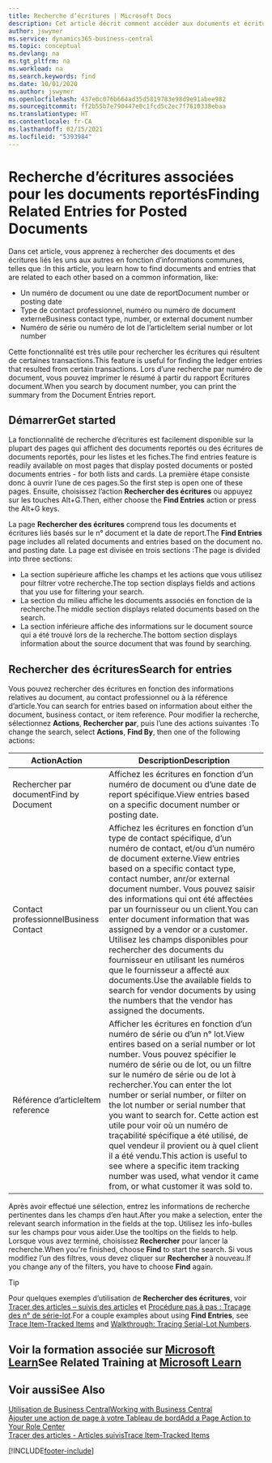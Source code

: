 ```yaml
---
title: Recherche d’écritures | Microsoft Docs
description: Cet article décrit comment accéder aux documents et écritures liés
author: jswymer
ms.service: dynamics365-business-central
ms.topic: conceptual
ms.devlang: na
ms.tgt_pltfrm: na
ms.workload: na
ms.search.keywords: find
ms.date: 10/01/2020
ms.author: jswymer
ms.openlocfilehash: 437e0c076b664ad35d5819783e98d9e91abee982
ms.sourcegitcommit: ff2b55b7e790447e0c1fcd5c2ec7f7610338ebaa
ms.translationtype: HT
ms.contentlocale: fr-CA
ms.lasthandoff: 02/15/2021
ms.locfileid: "5393984"
---
```

# <a name="finding-related-entries-for-posted-documents"></a><span data-ttu-id="bfd12-103">Recherche d’écritures associées pour les documents reportés</span><span class="sxs-lookup"><span data-stu-id="bfd12-103">Finding Related Entries for Posted Documents</span></span> 

<span data-ttu-id="bfd12-104">Dans cet article, vous apprenez à rechercher des documents et des écritures liés les uns aux autres en fonction d’informations communes, telles que :</span><span class="sxs-lookup"><span data-stu-id="bfd12-104">In this article, you learn how to find documents and entries that are related to each other based on a common information, like:</span></span>

- <span data-ttu-id="bfd12-105">Un numéro de document ou une date de report</span><span class="sxs-lookup"><span data-stu-id="bfd12-105">Document number or posting date</span></span>
- <span data-ttu-id="bfd12-106">Type de contact professionnel, numéro ou numéro de document externe</span><span class="sxs-lookup"><span data-stu-id="bfd12-106">Business contact type, number, or external document number</span></span>
- <span data-ttu-id="bfd12-107">Numéro de série ou numéro de lot de l’article</span><span class="sxs-lookup"><span data-stu-id="bfd12-107">Item serial number or lot number</span></span>

<span data-ttu-id="bfd12-108">Cette fonctionnalité est très utile pour rechercher les écritures qui résultent de certaines transactions.</span><span class="sxs-lookup"><span data-stu-id="bfd12-108">This feature is useful for finding the ledger entries that resulted from certain transactions.</span></span> <span data-ttu-id="bfd12-109">Lors d’une recherche par numéro de document, vous pouvez imprimer le résumé à partir du rapport Écritures document.</span><span class="sxs-lookup"><span data-stu-id="bfd12-109">When you search by document number, you can print the summary from the Document Entries report.</span></span>

## <a name="get-started"></a><span data-ttu-id="bfd12-110">Démarrer</span><span class="sxs-lookup"><span data-stu-id="bfd12-110">Get started</span></span>

<span data-ttu-id="bfd12-111">La fonctionnalité de recherche d’écritures est facilement disponible sur la plupart des pages qui affichent des documents reportés ou des écritures de documents reportés, pour les listes et les fiches.</span><span class="sxs-lookup"><span data-stu-id="bfd12-111">The find entries feature is readily available on most pages that display posted documents or posted documents entries - for both lists and cards.</span></span> <span data-ttu-id="bfd12-112">La première étape consiste donc à ouvrir l’une de ces pages.</span><span class="sxs-lookup"><span data-stu-id="bfd12-112">So the first step is open one of these pages.</span></span> <span data-ttu-id="bfd12-113">Ensuite, choisissez l’action **Rechercher des écritures** ou appuyez sur les touches Alt+G.</span><span class="sxs-lookup"><span data-stu-id="bfd12-113">Then, either choose the **Find Entries** action or press the Alt+G keys.</span></span>

<span data-ttu-id="bfd12-114">La page **Rechercher des écritures** comprend tous les documents et écritures liés basés sur le n° document et la date de report.</span><span class="sxs-lookup"><span data-stu-id="bfd12-114">The **Find Entries** page  includes all related documents and entries based on the document no. and posting date.</span></span> <span data-ttu-id="bfd12-115">La page est divisée en trois sections :</span><span class="sxs-lookup"><span data-stu-id="bfd12-115">The page is divided into three sections:</span></span>

- <span data-ttu-id="bfd12-116">La section supérieure affiche les champs et les actions que vous utilisez pour filtrer votre recherche.</span><span class="sxs-lookup"><span data-stu-id="bfd12-116">The top section displays fields and actions that you use for filtering your search.</span></span>
- <span data-ttu-id="bfd12-117">La section du milieu affiche les documents associés en fonction de la recherche.</span><span class="sxs-lookup"><span data-stu-id="bfd12-117">The middle section displays related documents based on the search.</span></span>
- <span data-ttu-id="bfd12-118">La section inférieure affiche des informations sur le document source qui a été trouvé lors de la recherche.</span><span class="sxs-lookup"><span data-stu-id="bfd12-118">The bottom section displays information about the source document that was found by searching.</span></span>


<!--
 There are two ways to open this page:

- Choose the ![Lightbulb that opens the Tell Me feature](media/ui-search/search_small.png "Tell me what you want to do") icon, enter **Find Entries**, and then choose the related link.

    With this way, the **Find Entries** page might be empty, and you'll have to start searching for entries from scratch.
    
- Open a page that displays posted documents or posted documents entries, either a list or a card. Then, locate and select the **Find Entries** action.

    With this way, the **Find Entries**, page will include all related documents and entries based on the document no. and posting date.


    > [!TIP]
    > If you are on a page that has the **Find Entries** action, press crtl+G to open the **Find Entries** page directly. 
-->

## <a name="search-for-entries"></a><span data-ttu-id="bfd12-119">Rechercher des écritures</span><span class="sxs-lookup"><span data-stu-id="bfd12-119">Search for entries</span></span>

<span data-ttu-id="bfd12-120">Vous pouvez rechercher des écritures en fonction des informations relatives au document, au contact professionnel ou à la référence d’article.</span><span class="sxs-lookup"><span data-stu-id="bfd12-120">You can search for entries based on information about either the document, business contact, or item reference.</span></span> <span data-ttu-id="bfd12-121">Pour modifier la recherche, sélectionnez **Actions**, **Rechercher par**, puis l’une des actions suivantes :</span><span class="sxs-lookup"><span data-stu-id="bfd12-121">To change the search, select **Actions**, **Find By**, then one of the following actions:</span></span>

|<span data-ttu-id="bfd12-122">Action</span><span class="sxs-lookup"><span data-stu-id="bfd12-122">Action</span></span>|<span data-ttu-id="bfd12-123">Description</span><span class="sxs-lookup"><span data-stu-id="bfd12-123">Description</span></span>|
|------|-----------|
|<span data-ttu-id="bfd12-124">Rechercher par document</span><span class="sxs-lookup"><span data-stu-id="bfd12-124">Find by Document</span></span>|<span data-ttu-id="bfd12-125">Affichez les écritures en fonction d’un numéro de document ou d’une date de report spécifique.</span><span class="sxs-lookup"><span data-stu-id="bfd12-125">View entries based on a specific document number or posting date.</span></span>|
|<span data-ttu-id="bfd12-126">Contact professionnel</span><span class="sxs-lookup"><span data-stu-id="bfd12-126">Business Contact</span></span> |<span data-ttu-id="bfd12-127">Affichez les écritures en fonction d’un type de contact spécifique, d’un numéro de contact, et/ou d’un numéro de document externe.</span><span class="sxs-lookup"><span data-stu-id="bfd12-127">View entries based on a specific contact type, contact number, anr/or external document number.</span></span> <span data-ttu-id="bfd12-128">Vous pouvez saisir des informations qui ont été affectées par un fournisseur ou un client.</span><span class="sxs-lookup"><span data-stu-id="bfd12-128">You can enter document information that was assigned by a vendor or a customer.</span></span> <span data-ttu-id="bfd12-129">Utilisez les champs disponibles pour rechercher des documents du fournisseur en utilisant les numéros que le fournisseur a affecté aux documents.</span><span class="sxs-lookup"><span data-stu-id="bfd12-129">Use the available fields to search for vendor documents by using the numbers that the vendor has assigned the documents.</span></span>|
|<span data-ttu-id="bfd12-130">Référence d’article</span><span class="sxs-lookup"><span data-stu-id="bfd12-130">Item reference</span></span>|<span data-ttu-id="bfd12-131">Afficher les écritures en fonction d’un numéro de série ou d’un n° lot.</span><span class="sxs-lookup"><span data-stu-id="bfd12-131">View entires based on a serial number or lot number.</span></span> <span data-ttu-id="bfd12-132">Vous pouvez spécifier le numéro de série ou de lot, ou un filtre sur le numéro de série ou de lot à rechercher.</span><span class="sxs-lookup"><span data-stu-id="bfd12-132">You can enter the lot number or serial number, or filter on the lot number or serial number that you want to search for.</span></span> <span data-ttu-id="bfd12-133">Cette action est utile pour voir où un numéro de traçabilité spécifique a été utilisé, de quel vendeur il provient ou à quel client il a été vendu.</span><span class="sxs-lookup"><span data-stu-id="bfd12-133">This action is useful to see where a specific item tracking number was used, what vendor it came from, or what customer it was sold to.</span></span>|

<span data-ttu-id="bfd12-134">Après avoir effectué une sélection, entrez les informations de recherche pertinentes dans les champs d’en haut.</span><span class="sxs-lookup"><span data-stu-id="bfd12-134">After you make a selection, enter the relevant search information in the fields at the top.</span></span> <span data-ttu-id="bfd12-135">Utilisez les info-bulles sur les champs pour vous aider.</span><span class="sxs-lookup"><span data-stu-id="bfd12-135">Use the tooltips on the fields to help.</span></span> <span data-ttu-id="bfd12-136">Lorsque vous avez terminé, choisissez **Rechercher** pour lancer la recherche.</span><span class="sxs-lookup"><span data-stu-id="bfd12-136">When you're finished, choose **Find** to start the search.</span></span> <span data-ttu-id="bfd12-137">Si vous modifiez l’un des filtres, vous devez cliquer sur **Rechercher** à nouveau.</span><span class="sxs-lookup"><span data-stu-id="bfd12-137">If you change any of the filters, you have to choose **Find** again.</span></span>

> [!TIP]
> <span data-ttu-id="bfd12-138">Pour quelques exemples d’utilisation de **Rechercher des écritures**, voir [Tracer des articles – suivis des articles](inventory-how-to-trace-item-tracked-items.md) et [Procédure pas à pas : Traçage des n° de série-lot](walkthrough-tracing-serial-lot-numbers.md).</span><span class="sxs-lookup"><span data-stu-id="bfd12-138">For a couple examples about using **Find Entries**, see [Trace Item-Tracked Items](inventory-how-to-trace-item-tracked-items.md) and [Walkthrough: Tracing Serial-Lot Numbers](walkthrough-tracing-serial-lot-numbers.md).</span></span>

## <a name="see-related-training-at-microsoft-learn"></a><span data-ttu-id="bfd12-139">Voir la formation associée sur [Microsoft Learn](/learn/modules/user-interface-dynamics-365-business-central/index)</span><span class="sxs-lookup"><span data-stu-id="bfd12-139">See Related Training at [Microsoft Learn](/learn/modules/user-interface-dynamics-365-business-central/index)</span></span>

## <a name="see-also"></a><span data-ttu-id="bfd12-140">Voir aussi</span><span class="sxs-lookup"><span data-stu-id="bfd12-140">See Also</span></span>

[<span data-ttu-id="bfd12-141">Utilisation de Business Central</span><span class="sxs-lookup"><span data-stu-id="bfd12-141">Working with Business Central</span></span>](ui-work-product.md)  
[<span data-ttu-id="bfd12-142">Ajouter une action de page à votre Tableau de bord</span><span class="sxs-lookup"><span data-stu-id="bfd12-142">Add a Page Action to Your Role Center</span></span>](ui-bookmarks.md)  
[<span data-ttu-id="bfd12-143">Tracer des articles - Articles suivis</span><span class="sxs-lookup"><span data-stu-id="bfd12-143">Trace Item-Tracked Items</span></span>](inventory-how-to-trace-item-tracked-items.md)  


[!INCLUDE[footer-include](includes/footer-banner.md)]
